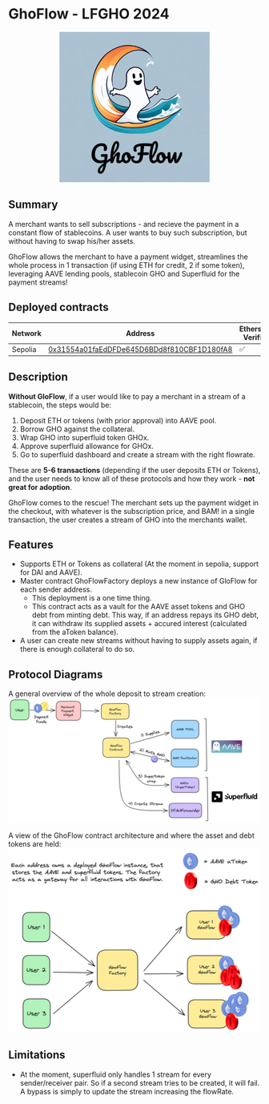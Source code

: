 # GhoFlow - LFGHO 2024

<p align="center">
  <img src="img/logo.jpg" alt="Logo" width="300">
</p>

## Summary

A merchant wants to sell subscriptions - and recieve the payment in a constant flow of stablecoins. A user wants to buy such subscription, but without having to swap his/her assets. 

GhoFlow allows the merchant to have a payment widget, streamlines the whole process in 1 transaction (if using ETH for credit, 2 if some token), leveraging AAVE lending pools, stablecoin GHO and Superfluid for the payment streams!

## Deployed contracts

| Network | Address | Etherscan Verified |
| --------------- | --------------- | --- |
| Sepolia  | [0x31554a01faEdDFDe645D6BDd8f810CBF1D180fA8](https://sepolia.etherscan.io/address/0x31554a01faEdDFDe645D6BDd8f810CBF1D180fA8)  | :white_check_mark:  |


## Description

**Without GloFlow**, if a user would like to pay a merchant in a stream of a stablecoin, the steps would be:

1) Deposit ETH or tokens (with prior approval) into AAVE pool.
2) Borrow GHO against the collateral.
3) Wrap GHO into superfluid token GHOx.
4) Approve superfluid allowance for GHOx.
5) Go to superfluid dashboard and create a stream with the right flowrate.

These are **5-6 transactions** (depending if the user deposits ETH or Tokens), and the user needs to know all of these protocols and how they work - **not great for adoption**.

GhoFlow comes to the rescue! The merchant sets up the payment widget in the checkout, with whatever is the subscription price, and BAM! in a single transaction, the user creates a stream of GHO into the merchants wallet. 

## Features

- Supports ETH or Tokens as collateral (At the moment in sepolia, support for DAI and AAVE).
- Master contract GhoFlowFactory deploys a new instance of GloFlow for each sender address.
    - This deployment is a one time thing.
    - This contract acts as a vault for the AAVE asset tokens and GHO debt from minting debt. This way, if an address repays its GHO debt, it can withdraw its supplied assets + accured interest (calculated from the aToken balance).
- A user can create new streams without having to supply assets again, if there is enough collateral to do so.


## Protocol Diagrams

A general overview of the whole deposit to stream creation:
![flow_1](img/diagram_1.png)


A view of the GhoFlow contract architecture and where the asset and debt tokens are held:
![flow_2](img/diagram_2.png)


## Limitations

- At the moment, superfluid only handles 1 stream for every sender/receiver pair. So if a second stream tries to be created, it will fail. A bypass is simply to update the stream increasing the flowRate.
